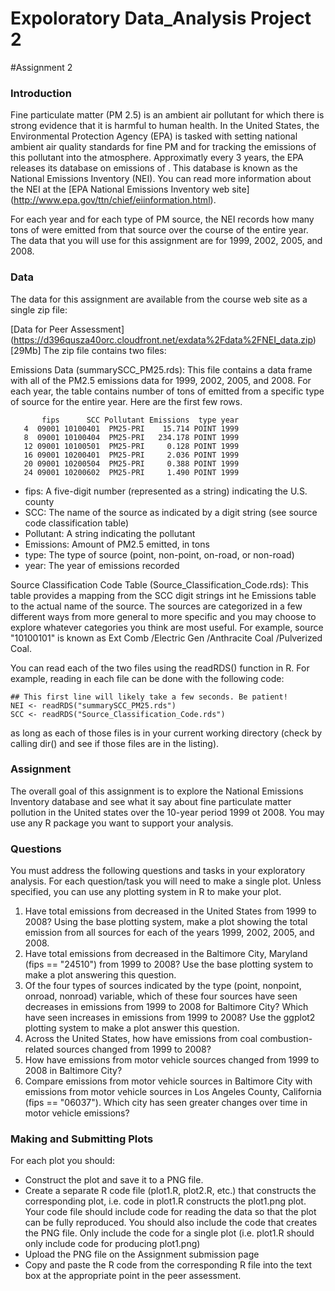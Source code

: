 # Expoloratory Data_Analysis Project 2 #

#Assignment 2

### Introduction ###
Fine particulate matter (PM 2.5) is an ambient air pollutant for which there is strong evidence that it is harmful to human health. In the United States, the Environmental Protection Agency (EPA) is tasked with setting national ambient air quality standards for fine PM and for tracking the emissions of this pollutant into the atmosphere. Approximatly every 3 years, the EPA releases its database on emissions of 
. This database is known as the National Emissions Inventory (NEI). You can read more information about the NEI at the [EPA National Emissions Inventory web site] (http://www.epa.gov/ttn/chief/eiinformation.html).

For each year and for each type of PM source, the NEI records how many tons of 
 were emitted from that source over the course of the entire year. The data that you will use for this assignment are for 1999, 2002, 2005, and 2008.

 ### Data ###
The data for this assignment are available from the course web site as a single zip file:

[Data for Peer Assessment] (https://d396qusza40orc.cloudfront.net/exdata%2Fdata%2FNEI_data.zip) [29Mb]
The zip file contains two files:

 Emissions Data (summarySCC_PM25.rds): This file contains a data frame with all of the PM2.5 emissions data for 1999, 2002, 2005, and 2008. For each year, the table contains number of tons of 
 emitted from a specific type of source for the entire year. Here are the first few rows.
```
       fips      SCC Pollutant Emissions  type year
   4  09001 10100401  PM25-PRI    15.714 POINT 1999
   8  09001 10100404  PM25-PRI   234.178 POINT 1999
   12 09001 10100501  PM25-PRI     0.128 POINT 1999
   16 09001 10200401  PM25-PRI     2.036 POINT 1999
   20 09001 10200504  PM25-PRI     0.388 POINT 1999
   24 09001 10200602  PM25-PRI     1.490 POINT 1999
```

- fips: A five-digit number (represented as a string) indicating the U.S. county
- SCC: The name of the source as indicated by a digit string (see source code classification table)
- Pollutant: A string indicating the pollutant
- Emissions: Amount of PM2.5 emitted, in tons
- type: The type of source (point, non-point, on-road, or non-road)
- year: The year of emissions recorded

Source Classification Code Table (Source_Classification_Code.rds): This table provides a mapping from the SCC digit strings int he Emissions table to the actual name of the 
 source. The sources are categorized in a few different ways from more general to more specific and you may choose to explore whatever categories you think are most useful. For example, source "10100101" is known as Ext Comb /Electric Gen /Anthracite Coal /Pulverized Coal.

You can read each of the two files using the readRDS() function in R. For example, reading in each file can be done with the following code:
```
## This first line will likely take a few seconds. Be patient!
NEI <- readRDS("summarySCC_PM25.rds")
SCC <- readRDS("Source_Classification_Code.rds")
```
as long as each of those files is in your current working directory (check by calling dir() and see if those files are in the listing).


### Assignment ###
The overall goal of this assignment is to explore the National Emissions Inventory database and see what it say about fine particulate matter pollution in the United states over the 10-year period 1999 ot 2008. You may use any R package you want to support your analysis.

### Questions ###
You must address the following questions and tasks in your exploratory analysis. For each question/task you will need to make a single plot. Unless specified, you can use any plotting system in R to make your plot.

1. Have total emissions from decreased in the United States from 1999 to 2008? Using the base plotting system, make a plot showing the total emission from all sources for each of the years 1999, 2002, 2005, and 2008.
2. Have total emissions from decreased in the Baltimore City, Maryland (fips == "24510") from 1999 to 2008? Use the base plotting system to make a plot answering this question. 
3. Of the four types of sources indicated by the type (point, nonpoint, onroad, nonroad) variable, which of these four sources have seen decreases in emissions from 1999 to 2008 for Baltimore City? Which have seen increases in emissions from 1999 to 2008? Use the ggplot2 plotting system to make a plot answer this question.
4. Across the United States, how have emissions from coal combustion-related sources changed from 1999 to 2008?
5. How have emissions from motor vehicle sources changed from 1999 to 2008 in Baltimore City?
6. Compare emissions from motor vehicle sources in Baltimore City with emissions from motor vehicle sources in Los Angeles County, California (fips == "06037"). Which city has seen greater changes over time in motor vehicle emissions?

### Making and Submitting Plots ###
For each plot you should:
- Construct the plot and save it to a PNG file.
- Create a separate R code file (plot1.R, plot2.R, etc.) that constructs the corresponding plot, i.e. code in plot1.R constructs the plot1.png plot. Your code file should include code for reading the data so that the plot can be fully reproduced. You should also include the code that creates the PNG file. Only include the code for a single plot (i.e. plot1.R should only include code for producing plot1.png)
- Upload the PNG file on the Assignment submission page
- Copy and paste the R code from the corresponding R file into the text box at the appropriate point in the peer assessment.
